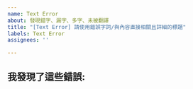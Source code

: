 ```yaml
---
name: Text Error
about: 發現錯字、漏字、多字、未被翻譯
title: "[Text Error] 請使用錯誤字詞/與內容直接相關且詳細的標題"
labels: Text Error
assignees: ''

---
```


## 我發現了這些錯誤:
